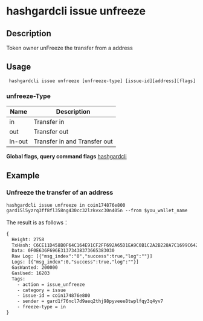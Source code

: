 # hashgardcli issue unfreeze

## Description
Token owner unFreeze the transfer from a address
## Usage
```shell
 hashgardcli issue unfreeze [unfreeze-type] [issue-id][address][flags]
```
### unfreeze-Type

| Name | Description            |
| ------ | -------------------- |
| in     | Transfer in|
| out    | Transfer out|
| In-out | Transfer in and Transfer out|

**Global flags, query command flags** [hashgardcli](../README.md)

## Example
### Unfreeze the transfer  of an address
```shell
hashgardcli issue unfreeze in coin174876e800 gard15l5yzrq3ff8fl358ng430cc32lzkvxc30n405n --from $you_wallet_name
```
The result is as follows：
```txt
{
  Height: 2758
  TxHash: C6CE11D458B0F64C164E91CF2FF692A65D1EA9C0B1C2A2B228A7C1699C6423FE
  Data: 0F0E636F696E31373438373665383030
  Raw Log: [{"msg_index":"0","success":true,"log":""}]
  Logs: [{"msg_index":0,"success":true,"log":""}]
  GasWanted: 200000
  GasUsed: 16203
  Tags:
    - action = issue_unfreeze
    - category = issue
    - issue-id = coin174876e800
    - sender = gard1f76ncl7d9aeq2thj98pyveee8twplfqy3q4yv7
    - freeze-type = in
}
```
